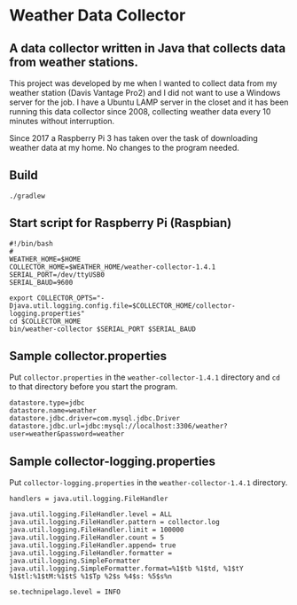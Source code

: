 # Weather Data Collector

## A data collector written in Java that collects data from weather stations.

This project was developed by me when I wanted to collect data from my
weather station (Davis Vantage Pro2) and I did not want to use a
Windows server for the job. I have a Ubuntu LAMP server in the closet
and it has been running this data collector since 2008,
collecting weather data every 10 minutes without interruption.

Since 2017 a Raspberry Pi 3 has taken over the task of downloading weather data at my home.
No changes to the program needed.

## Build

    ./gradlew

## Start script for Raspberry Pi (Raspbian)

    #!/bin/bash
    #
    WEATHER_HOME=$HOME
    COLLECTOR_HOME=$WEATHER_HOME/weather-collector-1.4.1
    SERIAL_PORT=/dev/ttyUSB0
    SERIAL_BAUD=9600
    
    export COLLECTOR_OPTS="-Djava.util.logging.config.file=$COLLECTOR_HOME/collector-logging.properties"
    cd $COLLECTOR_HOME
    bin/weather-collector $SERIAL_PORT $SERIAL_BAUD

## Sample collector.properties

Put `collector.properties` in the `weather-collector-1.4.1` directory and `cd` to that directory before you start the program.

    datastore.type=jdbc
    datastore.name=weather
    datastore.jdbc.driver=com.mysql.jdbc.Driver
    datastore.jdbc.url=jdbc:mysql://localhost:3306/weather?user=weather&password=weather

## Sample collector-logging.properties

Put `collector-logging.properties` in the `weather-collector-1.4.1` directory.

    handlers = java.util.logging.FileHandler
    
    java.util.logging.FileHandler.level = ALL
    java.util.logging.FileHandler.pattern = collector.log
    java.util.logging.FileHandler.limit = 100000
    java.util.logging.FileHandler.count = 5
    java.util.logging.FileHandler.append= true
    java.util.logging.FileHandler.formatter = java.util.logging.SimpleFormatter
    java.util.logging.SimpleFormatter.format=%1$tb %1$td, %1$tY %1$tl:%1$tM:%1$tS %1$Tp %2$s %4$s: %5$s%n
    
    se.technipelago.level = INFO
